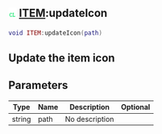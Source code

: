 ## ![client](.gitbook/assets/client.png) [ITEM](./home/ITEM):updateIcon

```lua
void ITEM:updateIcon(path)
```

Update the item icon
------
## Parameters

| Type   | Name | Description | Optional |
| ------ | ---- | ----------- | -------: |
| string | path | No description |  |

